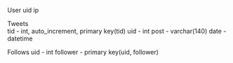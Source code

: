 User
    uid
    ip

Tweets  
    tid         -   int, auto_increment, primary key(tid)
    uid         -   int
    post        -   varchar(140)
    date        -   datetime
    
Follows
    uid         -   int
    follower    -   primary key(uid, follower)